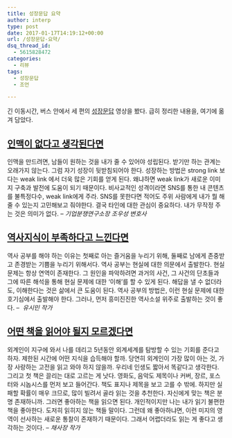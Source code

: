 ```yaml
---
title: 성장문답 요약
author: interp
type: post
date: 2017-01-17T14:19:12+00:00
url: /성장문답-요약/
dsq_thread_id:
  - 5615828472
categories:
  - 리뷰
tags:
  - 성장문답
  - 조언

---
```

긴 이동시간, 버스 안에서 세 편의 [성장문답][1] 영상을 봤다. 급히 정리한 내용을, 여기에 옮겨 담았다.

## [인맥이 없다고 생각된다면][2]

인맥을 만드려면, 남들이 원하는 것을 내가 줄 수 있어야 성립된다. 받기만 하는 관계는 오래가지 않는다. 그럼 자기 성장이 뒷받침되어야 한다. 성장하는 방법은 strong link 보다는 weak link 에서 더욱 많은 기회를 얻게 된다. 왜냐하면 weak link가 새로운 이미지 구축과 발전에 도움이 되기 때문이다. 비사교적인 성격이라면 SNS를 통한 내 콘텐츠를 불특정다수, weak link에게 주라. SNS를 못한다면 적어도 주위 사람에게 내가 뭘 해줄 수 있는지 고민해보고 줘야한다. 결국 타인에 대한 관심이 중요하다. 내가 무작정 주는 것은 의미가 없다. _&#8211; 기업분쟁연구소장 조우성 변호사_

## [역사지식이 부족하다고 느낀다면][3]

역사 공부를 해야 하는 이유는 첫째로 아는 즐거움을 누리기 위해, 둘째로 남에게 존중받고 존경받는 기쁨을 누리기 위해서다. 역사 공부는 현실에 대한 의문에서 출발한다. 현실 문제는 항상 연역이 존재한다. 그 원인을 파악하려면 과거의 사건, 그 사건의 단초들과 그에 따른 해석을 통해 현실 문제에 대한 &#8216;이해&#8217;를 할 수 있게 된다. 해답을 낼 수 없더라도, 이해한다는 것은 삶에서 큰 도움이 된다. 역사 공부의 방법은, 이런 현실 문제에 대한 호기심에서 출발해야 한다. 그러나, 먼저 흥미진진한 역사소설 위주로 출발하는 것이 좋다. _&#8211;  유시민 작가_

## [어떤 책을 읽어야 될지 모르겠다면][4]

외계인이 지구에 와서 나를 데리고 5년동안 외계세계를 탐방할 수 있는 기회를 준다고 하자. 제한된 시간에 어떤 지식을 습득해야 할까. 당연히 외계인이 가장 많이 아는 것, 가장 사랑하는 고전을 읽고 와야 하지 않을까. 우리네 인생도 짧아서 똑같다고 생각한다. 그리고 첫 책은 끌리는 대로 고르는 게 낫다. 영화도, 음악도 제목이나 커버, 장르, 포스터와 시놉시스를 먼저 보고 들어간다. 책도 표지나 제목을 보고 고를 수 밖에. 하지만 실패할 확률이 매우 크므로, 많이 빌려서 골라 읽는 것을 추천한다. 자신에게 맞는 책은 분명 존재하니까. 그러면 좋아하는 책을 읽으면 된다. 개인적이지만 나는 내가 읽기 불편한 책을 좋아한다. 도저히 읽히지 않는 책들 말이다. 그런데 왜 좋아하냐면, 이런 미지의 영역이 선사하는 새로운 통찰이 존재하기 때문이다. 그래서 어렵더라도 읽는 게 좋다고 생각하는 것이다. _&#8211; 채사장 작가_

 [1]: https://www.youtube.com/channel/UCN-9Ehv9GC5fFwveWWJ3ibg
 [2]: https://www.youtube.com/watch?v=r1xJyQzNQfU
 [3]: https://www.youtube.com/watch?v=-J9uJ51_xq4
 [4]: https://www.youtube.com/watch?v=oQOMqISk9jY